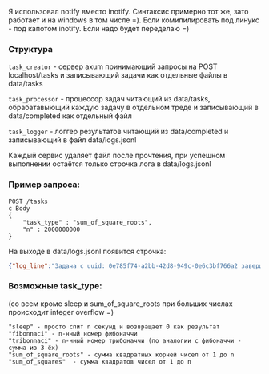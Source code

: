 Я использовал notify вместо inotify. Синтаксис примерно тот же, зато работает и на windows в том числе =). Если комипилировать под линукс - под капотом inotify.  Если надо будет переделаю =)

### Структура

```task_creator``` - сервер axum принимающий запросы на POST localhost/tasks 
и записывающий задачи как отдельные файлы в data/tasks

```task_processor``` - процессор задач читающий из data/tasks, обрабатавыющий каждую задачу в отдельном треде и записывающий в data/completed как отдельный файл

```task_logger``` - логгер результатов читающий из data/completed и записывающий в файл data/logs.jsonl

Каждый сервис удаляет файл после прочтения, при успешном выполнении остаётся только строчка лога в data/logs.jsonl

### Пример запроса:

``` 
POST /tasks 
c Body
{
    "task_type" : "sum_of_square_roots",
    "n" : 2000000000
}
```

На выходе в data/logs.jsonl появится строчка: 

``` json
{"log_line":"Задача с uuid: 0e785f74-a2bb-42d8-949c-0e6c3bf766a2 завершена","task":{"task_uuid":"0e785f74-a2bb-42d8-949c-0e6c3bf766a2","task_type":"sum_of_square_roots","n":2000000000,"elapsed":23,"result":59628479422355.336}}
```

### Возможные task_type:
(со всем кроме sleep и sum_of_square_roots при больших числах происходит integer overflow =)
```
"sleep" - просто спит n секунд и возвращает 0 как результат
"fibonnaci" - n-нный номер фибоначчи
"tribonnaci" - n-нный номер трибоначчи (по аналогии с фибоначчи - сумма из 3-ёх)
"sum_of_square_roots" - сумма квадратных корней чисел от 1 до n
"sum_of_squares"  - сумма квадратов чисел от 1 до n
```
